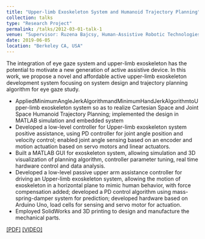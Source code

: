 ```yaml
---
title: "Upper-limb Exoskeleton System and Humanoid Trajectory Planning"
collection: talks
type: "Research Project"
permalink: /talks/2012-03-01-talk-1
venue: "Supervisor: Ruzena Bajcsy, Human-Assistive Robotic Technologies Lab, UC Berkeley"
date: 2019-06-05
location: "Berkeley CA, USA"
---
```


The integration of eye gaze system and upper-limb exoskeleton has the potential to motivate a new generation of active assistive device. In this work, we propose a novel and affordable active upper-limb exoskeleton development system focusing on system design and trajectory planning algorithm for eye gaze study. 
* AppliedMinimumAngleJerkAlgorithmandMinimumHandJerkAlgorithmtoUpper-limb exoskeleton system so as to realize
Cartesian Space and Joint Space Humanoid Trajectory Planning; implemented the design in MATLAB simulation and
embedded system
* Developed a low-level controller for Upper-limb exoskeleton system positive assistance, using PD controller for joint angle position and velocity control; enabled joint angle sensing based on an encoder and motion actuation based on servo motors and linear actuators.
* Built a MATLAB GUI for exoskeleton system, allowing simulation and 3D visualization of planning algorithm, controller
parameter tuning, real time hardware control and data analysis.
* Developed a low-level passive upper arm assistance controller for driving an Upper-limb exoskeleton system, allowing the
motion of exoskeleton in a horizontal plane to mimic human behavior, with force compensation added; developed a PD control algorithm using mass-spring-damper system for prediction; developed hardware based on Arduino Uno, load cells for sensing and servo motor for actuation.
* Employed SolidWorks and 3D printing to design and manufacture the mechanical parts.<br/>
  
  

[[PDF]](http://YefanZhou.github.io/files/Wearable_Upper-limb_Exoskeleton_and_Humanoid_Trajectory_Planning_for_Gaze-based_Assistance.pdf) [[VIDEO]](https://www.youtube.com/playlist?list=PLajY2aZtYY8ZRAfIjxUOhhP3xcc9IKaFE)


